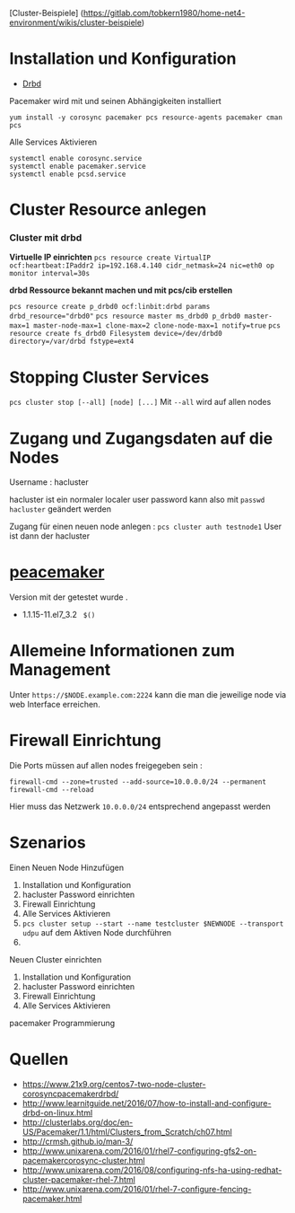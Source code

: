 [Cluster-Beispiele] (https://gitlab.com/tobkern1980/home-net4-environment/wikis/cluster-beispiele)

Installation und Konfiguration
========================

* [Drbd](https://gitlab.com/tobkern1980/home-net4-environment/wikis/Drbd)

Pacemaker wird mit und seinen Abhängigkeiten installiert 

```
yum install -y corosync pacemaker pcs resource-agents pacemaker cman pcs
```

Alle Services Aktivieren 

```
systemctl enable corosync.service
systemctl enable pacemaker.service
systemctl enable pcsd.service
```

Cluster Resource anlegen
====================

### Cluster mit drbd

**Virtuelle IP einrichten**
`pcs resource create VirtualIP ocf:heartbeat:IPaddr2 ip=192.168.4.140 cidr_netmask=24 nic=eth0 op monitor interval=30s`

**drbd Ressource bekannt machen und mit pcs/cib erstellen**

`pcs resource create p_drbd0 ocf:linbit:drbd params drbd_resource="drbd0"`
`pcs resource master ms_drbd0 p_drbd0 master-max=1 master-node-max=1 clone-max=2 clone-node-max=1 notify=true`
`pcs resource create fs_drbd0 Filesystem device=/dev/drbd0 directory=/var/drbd fstype=ext4`


Stopping Cluster Services
====================

`pcs cluster stop [--all] [node] [...]`
Mit `--all` wird auf allen nodes 

Zugang und Zugangsdaten auf die Nodes 
===============================
Username : hacluster

hacluster ist ein normaler localer user password kann also mit 
`passwd hacluster`
geändert werden 

Zugang  für einen neuen node anlegen :
` pcs cluster auth testnode1 ` 
User ist dann der hacluster 

[peacemaker](../pacemaker)
==========
Version mit der getestet wurde .

*   1.1.15-11.el7_3.2 ``` $()```

Allemeine Informationen zum Management
==================================

Unter `https://$NODE.example.com:2224`  kann die man die  jeweilige node via web Interface erreichen. 

Firewall Einrichtung
================

Die Ports müssen auf allen nodes freigegeben sein : 

```
firewall-cmd --zone=trusted --add-source=10.0.0.0/24 --permanent
firewall-cmd --reload
```

Hier muss das Netzwerk `10.0.0.0/24`  entsprechend angepasst werden

Szenarios 
========

Einen Neuen Node Hinzufügen

1.  Installation und Konfiguration
2.  hacluster Password einrichten 
3. Firewall Einrichtung 
4. Alle Services Aktivieren 
5. `pcs cluster setup --start --name testcluster $NEWNODE --transport udpu` auf dem Aktiven Node durchführen
6. 

Neuen Cluster einrichten

1. Installation und Konfiguration
2. hacluster Password einrichten 
3. Firewall Einrichtung
4. Alle Services Aktivieren


pacemaker Programmierung



Quellen
=======
* https://www.21x9.org/centos7-two-node-cluster-corosyncpacemakerdrbd/
* http://www.learnitguide.net/2016/07/how-to-install-and-configure-drbd-on-linux.html
* http://clusterlabs.org/doc/en-US/Pacemaker/1.1/html/Clusters_from_Scratch/ch07.html
* http://crmsh.github.io/man-3/
* http://www.unixarena.com/2016/01/rhel7-configuring-gfs2-on-pacemakercorosync-cluster.html
* http://www.unixarena.com/2016/08/configuring-nfs-ha-using-redhat-cluster-pacemaker-rhel-7.html
* http://www.unixarena.com/2016/01/rhel-7-configure-fencing-pacemaker.html